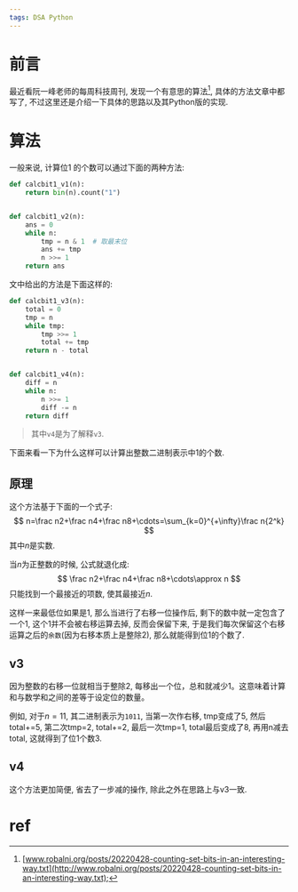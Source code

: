 ```yaml
---
tags: DSA Python
---
```


# 前言

最近看阮一峰老师的每周科技周刊, 发现一个有意思的算法[^1], 具体的方法文章中都写了, 不过这里还是介绍一下具体的思路以及其Python版的实现.

# 算法

一般来说, 计算位1 的个数可以通过下面的两种方法:

```python
def calcbit1_v1(n):
    return bin(n).count("1")


def calcbit1_v2(n):
    ans = 0
    while n:
        tmp = n & 1  # 取最末位
        ans += tmp
        n >>= 1
    return ans
```

文中给出的方法是下面这样的:

```python
def calcbit1_v3(n):
    total = 0
    tmp = n
    while tmp:
        tmp >>= 1
        total += tmp
    return n - total


def calcbit1_v4(n):
    diff = n
    while n:
        n >>= 1
        diff -= n
    return diff
```

>   其中`v4`是为了解释`v3`.

下面来看一下为什么这样可以计算出整数二进制表示中1的个数.

## 原理

这个方法基于下面的一个式子:
$$
n=\frac n2+\frac n4+\frac n8+\cdots=\sum_{k=0}^{+\infty}\frac n{2^k}
$$
其中$n$是实数.

当$n$为正整数的时候, 公式就退化成:
$$
\frac n2+\frac n4+\frac n8+\cdots\approx n
$$
只能找到一个最接近的项数, 使其最接近$n$. 

这样一来最低位如果是1, 那么当进行了右移一位操作后, 剩下的数中就一定包含了一个1, 这个1并不会被右移运算去掉, 反而会保留下来, 于是我们每次保留这个右移运算之后的`余数`(因为右移本质上是整除2), 那么就能得到位1的个数了.

## v3

因为整数的右移一位就相当于整除2, 每移出一个位，总和就减少1。这意味着计算和与数学和之间的差等于设定位的数量。

例如, 对于$n=11$, 其二进制表示为`1011`, 当第一次作右移, tmp变成了5, 然后total+=5, 第二次tmp=2, total+=2, 最后一次tmp=1, total最后变成了8, 再用n减去total, 这就得到了位1个数3.

## v4

这个方法更加简便, 省去了一步减的操作, 除此之外在思路上与v3一致.





# ref

[^1]:[www.robalni.org/posts/20220428-counting-set-bits-in-an-interesting-way.txt](http://www.robalni.org/posts/20220428-counting-set-bits-in-an-interesting-way.txt);

